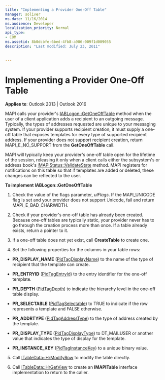 ```yaml
---
title: "Implementing a Provider One-Off Table"
manager: soliver
ms.date: 11/16/2014
ms.audience: Developer
localization_priority: Normal
api_type:
- COM
ms.assetid: 8b0dcbfe-6bed-4fb8-a906-009f1d009055
description: "Last modified: July 23, 2011"
 
 
---
```


# Implementing a Provider One-Off Table

  
  
**Applies to**: Outlook 2013 | Outlook 2016 
  
MAPI calls your provider's [IABLogon::GetOneOffTable](iablogon-getoneofftable.md) method when the user of a client application adds a recipient to an outgoing message. Typically, the types of addresses requested are unique to your messaging system. If your provider supports recipient creation, it must supply a one-off table that exposes templates for every type of supported recipient address. If your provider does not support recipient creation, return MAPI_E_NO_SUPPORT from the **GetOneOffTable** call. 
  
MAPI will typically keep your provider's one-off table open for the lifetime of the session, releasing it only when a client calls either the subsystem's or address book's [IMAPIStatus::ValidateState](imapistatus-validatestate.md) method. MAPI registers for notifications on this table so that if templates are added or deleted, these changes can be reflected to the user. 
  
 **To implement IABLogon::GetOneOffTable**
  
1. Check the value of the flags parameter,  _ulFlags_. If the MAPI_UNICODE flag is set and your provider does not support Unicode, fail and return MAPI_E_BAD_CHARWIDTH. 
    
2. Check if your provider's one-off table has already been created. Because one-off tables are typically static, your provider never has to go through the creation process more than once. If a table already exists, return a pointer to it. 
    
3. If a one-off table does not yet exist, call **CreateTable** to create one. 
    
4. Set the following properties for the columns in your table rows:
    
  - **PR_DISPLAY_NAME** ([PidTagDisplayName](pidtagdisplayname-canonical-property.md)) to the name of the type of recipient that the template can create. 
    
  - **PR_ENTRYID** ([PidTagEntryId](pidtagentryid-canonical-property.md)) to the entry identifier for the one-off template.
    
  - **PR_DEPTH** ([PidTagDepth](pidtagdepth-canonical-property.md)) to indicate the hierarchy level in the one-off table display.
    
  - **PR_SELECTABLE** ([PidTagSelectable](pidtagselectable-canonical-property.md)) to TRUE to indicate if the row represents a template and FALSE otherwise.
    
  - **PR_ADDRTYPE** ([PidTagAddressType](pidtagaddresstype-canonical-property.md)) to the type of address created by the template.
    
  - **PR_DISPLAY_TYPE** ([PidTagDisplayType](pidtagdisplaytype-canonical-property.md)) to DT_MAILUSER or another value that indicates the type of display for the template.
    
  - **PR_INSTANCE_KEY** ([PidTagInstanceKey](pidtaginstancekey-canonical-property.md)) to a unique binary value. 
    
5. Call [ITableData::HrModifyRow](itabledata-hrmodifyrow.md) to modify the table directly. 
    
6. Call [ITableData::HrGetView](itabledata-hrgetview.md) to create an **IMAPITable** interface implementation to return to the caller. 
    

